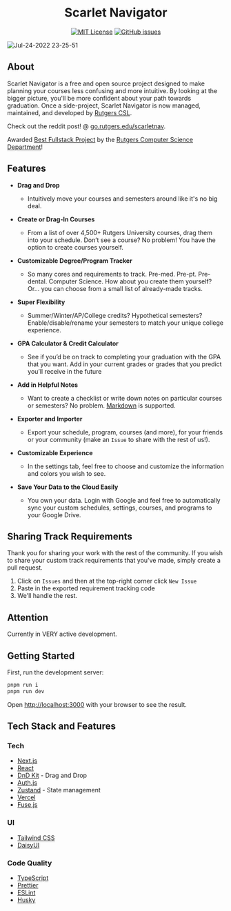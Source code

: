 <h1 align="center">Scarlet Navigator</h1>

<div align="center">

<a href="">[![MIT License](https://img.shields.io/badge/License-MIT-green.svg)](https://choosealicense.com/licenses/mit/)</a>
<a href="">[![GitHub issues](https://img.shields.io/github/issues/Rutgers-CSL/Scarlet-Navigator)](https://github.com/Rutgers-CSL/Scarlet-Navigator/issues)</a>

</div>

![Jul-24-2022 23-25-51](https://user-images.githubusercontent.com/7038712/183774963-b091457b-9010-4d57-8a66-e46ace5b7c76.gif)

## About

Scarlet Navigator is a free and open source project designed to make planning your courses less confusing and more intuitive. By looking at the bigger picture, you'll be more confident about your path towards graduation. Once a side-project, Scarlet Navigator is now managed, maintained, and developed by [Rutgers CSL](https://spec.cs.rutgers.edu/spaces/the-csl/).

Check out the reddit post! @ [go.rutgers.edu/scarletnav](https://go.rutgers.edu/scarletnav).

Awarded [Best Fullstack Project](https://github.com/kevinmonisit/Scarlet-Navigator/assets/7038712/f52cd55d-d7ec-4096-ae14-19067639d780) by the [Rutgers Computer Science Department](https://www.cs.rutgers.edu/)!

## Features

- **Drag and Drop**

  - Intuitively move your courses and semesters around like it's no big deal.

- **Create or Drag-In Courses**

  - From a list of over 4,500+ Rutgers University courses, drag them into your schedule. Don’t see a course? No problem! You have the option to create courses yourself.

- **Customizable Degree/Program Tracker**

  - So many cores and requirements to track. Pre-med. Pre-pt. Pre-dental. Computer Science. How about you create them yourself? Or… you can choose from a small list of already-made tracks.

- **Super Flexibility**

  - Summer/Winter/AP/College credits? Hypothetical semesters? Enable/disable/rename your semesters to match your unique college experience.

- **GPA Calculator & Credit Calculator**

  - See if you’d be on track to completing your graduation with the GPA that you want. Add in your current grades or grades that you predict you’ll receive in the future

- **Add in Helpful Notes**

  - Want to create a checklist or write down notes on particular courses or semesters? No problem. [Markdown](https://www.markdownguide.org/cheat-sheet/) is supported.

- **Exporter and Importer**

  - Export your schedule, program, courses (and more), for your friends or your community (make an `Issue` to share with the rest of us!).

- **Customizable Experience**

  - In the settings tab, feel free to choose and customize the information and colors you wish to see.

- **Save Your Data to the Cloud Easily**
  - You own your data. Login with Google and feel free to automatically sync your custom schedules, settings, courses, and programs to your Google Drive.

## Sharing Track Requirements

Thank you for sharing your work with the rest of the community. If you wish to share your custom track requirements that you've made, simply create a pull request.

1. Click on `Issues` and then at the top-right corner click `New Issue`
2. Paste in the exported requirement tracking code
3. We'll handle the rest.

## Attention

Currently in VERY active development.

## Getting Started

First, run the development server:

```bash
pnpm run i
pnpm run dev
```

Open [http://localhost:3000](http://localhost:3000) with your browser to see the result.

## Tech Stack and Features

### Tech

- [Next.js](Next.js)
- [React]()
- [DnD Kit]() - Drag and Drop
- [Auth.js]()
- [Zustand](https://github.com/pmndrs/zustand) - State management
- [Vercel]()
- [Fuse.js]()

### UI

- [Tailwind CSS]()
- [DaisyUI]()

### Code Quality

- [TypeScript](Typescript)
- [Prettier](Prettier)
- [ESLint](ESLint)
- [Husky]()
